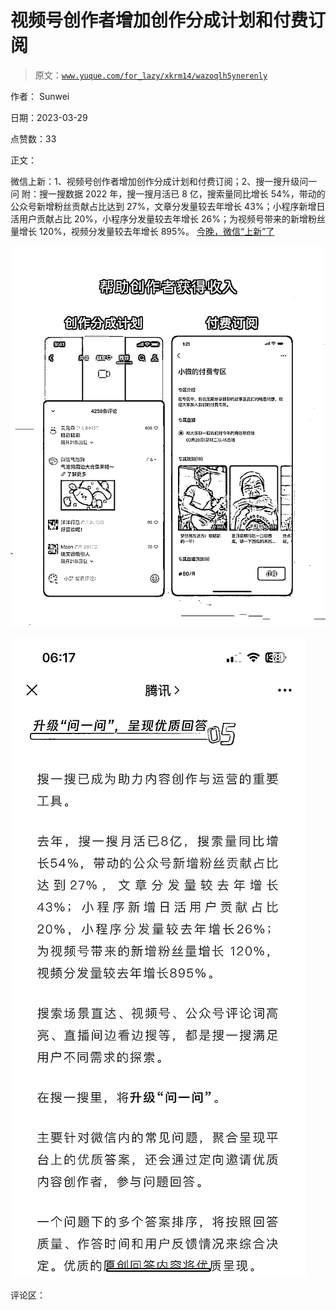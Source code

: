 # 视频号创作者增加创作分成计划和付费订阅

> 原文：[`www.yuque.com/for_lazy/xkrm14/wazoqlh5ynerenly`](https://www.yuque.com/for_lazy/xkrm14/wazoqlh5ynerenly)

作者： Sunwei

日期：2023-03-29

点赞数：33

正文：

微信上新：1、视频号创作者增加创作分成计划和付费订阅；2、搜一搜升级问一问 附：搜一搜数据 2022 年，搜一搜月活已 8 亿，搜索量同比增长 54%，带动的公众号新增粉丝贡献占比达到 27%，文章分发量较去年增长 43%；小程序新增日活用户贡献占比 20%，小程序分发量较去年增长 26%；为视频号带来的新增粉丝量增长 120%，视频分发量较去年增长 895%。 [今晚，微信“上新”了](https://mp.weixin.qq.com/s/U2D6jypYwKhkzOJXsWpjCg)

![](img/d7d1487d37b95a8231a7af73ecd16798.png)

![](img/711ffe73880f1b77be543ed1b6eb5acf.png)

评论区：



